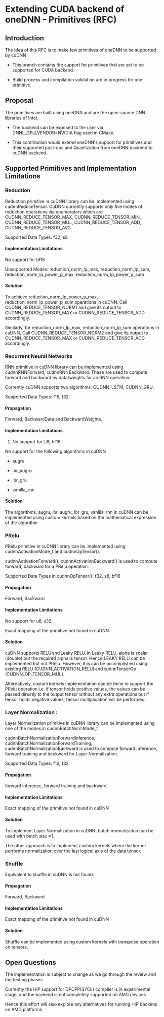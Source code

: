 # Extending CUDA backend of oneDNN - Primitives (RFC) 

 

## Introduction 

The idea of this RFC is to make few primitives of oneDNN to be supported by cuDNN 

- This branch contains the support for primitives that are yet to be supported for CUDA backend. 

- Build process and compilation validation are in progress for one primitive. 

 

## Proposal 

The primitives are built using oneDNN and are the open-source DNN libraries of Intel. 

- The backend can be exposed to the user via DNNL_GPU_VENDOR=NVIDIA flag used in CMake. 

- This contribution would extend oneDNN's support for primitives and their supported post-ops and Quantization from oneDNN backend to cuDNN backend. 

 

## Supported Primitives and Implementation Limitations 

 

### Reduction 

Reduction primitive in cuDNN library can be implemented using cudnnReduceTensor. CuDNN currently supports only five modes of reduction operations via enumerators which are CUDNN_REDUCE_TENSOR_MAX, CUDNN_REDUCE_TENSOR_MIN, CUDNN_REDUCE_TENSOR_MUL, CUDNN_REDUCE_TENSOR_ADD, CUDNN_REDUCE_TENSOR_AVG 

Supported Data Types:  f32, s8 

 

#### Implementation Limitations 

No support for bf16 

Unsupported Modes: reduction_norm_lp_max, reduction_norm_lp_sum, reduction_norm_lp_power_p_max, reduction_norm_lp_power_p_sum 

 

#### Solution 

To achieve reduction_norm_lp_power_p_max, reduction_norm_lp_power_p_sum operations in cuDNN. Call CUDNN_REDUCE_TENSOR_NORM1 and give its output to CUDNN_REDUCE_TENSOR_MAX or CUDNN_REDUCE_TENSOR_ADD accordingly. 

Similarly, for reduction_norm_lp_max, reduction_norm_lp_sum  operations in cuDNN, Call CUDNN_REDUCE_TENSOR_NORM2 and give its output to CUDNN_REDUCE_TENSOR_MAX or CUDNN_REDUCE_TENSOR_ADD accordingly. 

 

### Recurrent Neural Networks 

RNN primitive in cuDNN library can be implemented using cudnnRNNForward, cudnnRNNBackward. These are used to compute forward and backward by data/weights for an RNN operation. 

Currently cuDNN supports two algorithms: CUDNN_LSTM, CUDNN_GRU. 

Supported Data Types: f16, f32 

 

#### Propagation 

Forward, BackwardData and BackwardWeights. 

 

#### Implementation Limitations 

1. No support for U8, bf16 

No support for the following algorithms in cuDNN 

- augru 

- lbr_augru 

- lbr_gru 

- vanilla_rnn 

 

#### Solution 

The algorithms,  augru, lbr_augru, lbr_gru, vaniila_rnn in cuDNN can be implemented using custom kernels based on the mathematical expression of the algorithm 

 

### PRelu 

PRelu primitive in cuDNN library can be implemented using cudnnActivationMode_t and  cudnnOpTensor(). 

cudnnActivationForward(), cudnnActivationBackward() is used to compute forward, backward for a  PRelu operation. 

Supported Data Types in cudnnOpTensor(): f32, s8, bf16 

 

#### Propagation 

Forward, Backward 

 

#### Implementation Limitations 

No support for u8, s32 

Exact mapping of the primitive not found in cuDNN 

 

#### Solution 

cuDNN supports RELU and Leaky RELU. In Leaky RELU, alpha is scalar (double) but the required alpha is tensor. Hence LEAKY RELU can be implemented but not PRelu. However, this can be accomplished using existing RELU (CUDNN_ACTIVATION_RELU) and cudnnTensorOp (CUDNN_OP_TENSOR_MUL).  

Alternatively, custom kernels implementation can be done to support the PRelu operation i.e. If tensor holds positive values, the values can be passed directly to the output tensor without any extra operations but if tensor holds negative values, tensor multiplication will be performed. 

 

### Layer Normalization : 

Layer Normalization primitive in cuDNN library  can be implemented using one of the modes in cudnnBatchNormMode_t 

cudnnBatchNormalizationForwardInference, cudnnBatchNormalizationForwardTraining, cudnnBatchNormalizationBackward is used to compute forward inference, forward training and backward for Layer Normalization. 

 Supported Data Types: f16, f32 

 

#### Propagation 

forward inference, forward training and backward 

 

#### Implementation Limitations 

Exact mapping of the primitive not found in cuDNN 

 

#### Solution 

To implement Layer Normalization in cuDNN, batch normalization can be used with batch size =1. 

The other approach is to implement custom kernels where the kernel performs normalization over the last logical axis of the data tensor. 

 

### Shuffle 

Equivalent to shuffle in cuDNN is not found. 

 

#### Propagation 

Forward, Backward 

 

#### Implementation Limitations 

Exact mapping of the primitive not found in cuDNN 

 

#### Solution 

Shuffle can be implemented using custom kernels with transpose operation on tensors. 

 


## Open Questions
The implementation is subject to change as we go through the review and the testing phases

Currently the HIP support for DPCPP(SYCL) compiler is in experimental stage, and the backend is not completely supported on AMD devices

Hence this effort will also explore any alternatives for running HIP backend on AMD platforms
